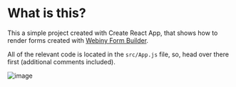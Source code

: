 # What is this?

This a simple project created with Create React App, that shows how to render forms created with [Webiny Form Builder](https://docs.webiny.com/docs/webiny-apps/form-builder/introduction).

All of the relevant code is located in the `src/App.js` file, so, head over there first (additional comments included).

![image](https://user-images.githubusercontent.com/5121148/82044167-2277b300-96ad-11ea-9cdc-c4dad803fdbf.png)
